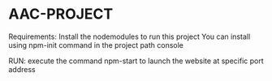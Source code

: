 # AAC-PROJECT
Requirements:
Install the nodemodules to run this project 
You can install using npm-init command in the project path console

RUN:
execute the command npm-start to launch the website at specific port address
